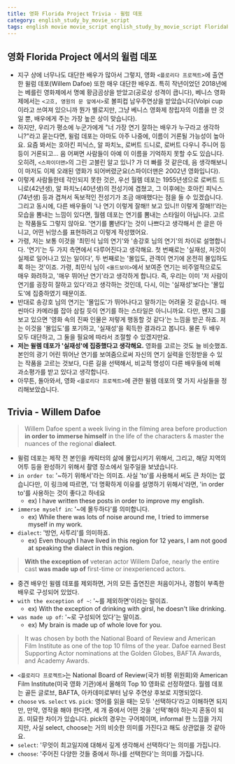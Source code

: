 ```yaml
---
title: 영화 Florida Project Trivia - 윌럼 데포
category: english_study_by_movie_script
tags: english movie movie_script english_study_by_movie_script FloridaProject
---
```


## 영화 Florida Project 에서의 윌럼 데포

- 지구 상에 너무나도 대단한 배우가 많아서 그렇지, 영화 `<플로리다 프로젝트>`에 출연한 윌럼 데포(Willem Dafoe) 또한 매우 대단한 배우죠. 특히 작년이었던 2018년에는 베를린 영화제에서 명예 황금곰상을 받았고(공로상 성격이 큽니다), 베니스 영화제에서는 `<고흐, 영원의 문 앞에서>`로 볼피컵 남우주연상을 받았습니다(Volpi cup이라고 쓰여져 있으니까 뭔가 별로지만, 그냥 베니스 영화제 창립자의 이름을 딴 것일 뿐, 배우에게 주는 가장 높은 상이 맞습니다). 
- 하지만, 우리가 평소에 누군가에게 "너 가장 연기 잘하는 배우가 누구라고 생각하니?"라고 묻는다면, 윌럼 데포는 아마도 아주 나중에, 이름이 거론될 가능성이 높아요. 요즘 봐서는 호아킨 피닉스, 알 파치노, 로버트 드니로, 로버트 다우니 주니어 등등이 거론되고... 음 어쩌면 사람들이 아예 이 이름을 기억하지 못할 수도 있습니다. 오히려, `<스파이더맨>`의 그린 고블린 알고 있니? 가 더 빠를 것 같은데, 음 생각해보니 이 마저도 이제 오래된 영화가 되어버렸군요(스파이더맨은 2002년 영화입니다). 
- 이렇게 사람들한테 각인되지 못한 것은, 우선 월렘 데포는 1955년생으로 로버트 드니로(42년생), 알 파치노(40년생)의 전성기에 겹쳤고, 그 이후에는 호아킨 피닉스(74년생) 등과 겹쳐서 독보적인 전성기가 조금 애매했다는 점을 들 수 있겠습니다. 그리고 동시에, 다른 배우들이 '나 연기 이렇게 잘해!! 보고 있니!! 이렇게 잘해!!'라는 모습을 뽐내는 느낌이 있다면, 월렘 데포는 연기를 뽐내는 스타일이 아닙니다. 고르는 작품들도 그렇지 않아요. '연기를 뽐낸다'는 것이 나쁘다고 생각해서 쓴 글은 아니고, 어떤 뉘앙스를 표현하려고 이렇게 작성했어요. 
- 가령, 저는 보통 이것을 '최민식 님의 연기'와 '송강호 님의 연기'의 차이로 설명합니다. '연기'는 두 가지 측면에서 다루어진다고 생각해요. 첫 번째로는 '실재성, 저것이 실제로 일어나고 있는 일이다', 두 번째로는 '몰입도, 관객이 연기에 온전히 몰입하도록 하는 것'이죠. 가령, 최민식 님이 `<올드보이>`에서 보여준 연기는 비주얼적으로도 매우 화려하고, '매우 뛰어난 연기'라고 생각하게 합니다. 즉, 우리는 이미 '저 사람이 연기를 굉장히 잘하고 있다'라고 생각하는 것인데, 다시, 이는 '실재성'보다는 '몰입도'에 집중하였기 때문이죠. 
- 반대로 송강호 님의 연기는 '몰입도'가 뛰어나다고 말하기는 어려울 것 같습니다. 매 씬마다 카메라를 잡아 삼킬 듯이 연기를 하는 스타일은 아니니까요. 다만, 왠지 그를 보고 있으면 '영화 속의 진짜 인물은 저렇게 행동할 것 같다'는 느낌을 받곤 하죠. 저는 이것을 '몰입도'를 포기하고, '실재성'을 획득한 결과라고 봅니다. 물론 두 배우 모두 대단하고, 그 둘을 필요에 따라서 조절할 수 있겠지만요. 
- **저는 윌렘 데포가 '실재성'에 집중했다고 생각해요.** 영화를 고르는 것도 늘 비슷했죠. 본인의 광기 어린 뛰어난 연기를 보여줌으로써 자신의 연기 실력을 인정받을 수 있는 작품을 고르는 것보다, 다른 길을 선택해서, 비교적 명성이 다른 배우들에 비해 과소평가를 받고 있다고 생각합니다. 
- 아무튼, 돌아와서, 영화 `<플로리다 프로젝트>`에 관한 윌렘 데포의 몇 가지 사실들을 정리해보았습니다.

## Trivia - Willem Dafoe

> Willem Dafoe spent a week living in the filming area before production **in order to** **immerse himself** in the life of the characters & master the nuances of the regional **dialect**.

- 윌럼 데포는 제작 전 본인을 캐릭터의 삶에 몰입시키기 위해서, 그리고, 해당 지역의 어투 등을 완성하기 위해서 촬영 장소에서 일주일을 보냈습니다. 
- `in order to`: '~하기 위해서'라는 의미죠. 사실 'to'를 사용해서 써도 큰 차이는 없습니다만, 이 링크에 따르면, '더 명확하게 이유를 설명하기 위해서'라면, 'in order to'를 사용하는 것이 좋다고 하네요 
  - ex) I have written these posts in order to improve my english.
- `immerse myself in`: '~에 몰두하다'를 의미합니다. 
  - ex) While there was lots of noise around me, I tried to immerse myself in my work. 
- `dialect`: '방언, 사투리'를 의미하죠.
  - ex) Even though I have lived in this region for 12 years, I am not good at speaking the dialect in this region.

> **With the exception of** veteran actor Willem Dafoe, nearly the entire cast **was made up of** first-time or inexperienced actors. 

- 중견 배우인 윌렘 데포를 제외하면, 거의 모든 출연진은 처음이거나, 경험이 부족한 배우로 구성되어 있었다.
- `with the exception of ~`: '~를 제외하면'이라는 말이죠. 
  - ex) With the exception of drinking with girsl, he doesn't like drinking. 
- `was made up of`: '~로 구성되어 있다'는 말이죠.
  - ex) My brain is made up of whole love for you.

> It was chosen by both the National Board of Review and American Film Institute as one of the top 10 films of the year. Dafoe earned Best Supporting Actor nominations at the Golden Globes, BAFTA Awards, and Academy Awards.

- `<플로리다 프로젝트>`는 National Board of Review(국가 비평 위원회)와 American Film Institute(미국 영화 기관)에서 올해의 Top 10 영화로 선정하였다. 월렘 데포는 골든 글로브, BAFTA, 아카데미로부터 남우 주연상 후보로 지명되었다.
- `choose` vs. `select` vs. `pick`: 영어를 읽을 때는 모두 '선택하다'라고 이해하면 되지만, 만약, 영작을 해야 한다면, 세 개 중에서 어떤 것을 '선택'해야 하는지 혼동이 되죠. 미묘한 차이가 있습니다. pick의 경우는 구어체이며, informal 한 느낌을 가지지만, 사실 select, choose는 거의 비슷한 의미를 가진다고 해도 상관없을 것 같아요.
- `select`: '무엇이 최고일지에 대해서 깊게 생각해서 선택하다'는 의미를 가집니다. 
- `choose`: '주어진 다양한 것들 중에서 하나를 선택한다'는 의미를 가집니다.
